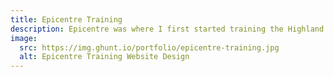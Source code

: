 ```yaml
---
title: Epicentre Training
description: Epicentre was where I first started training the Highland Games. I rebuilt their website in exchange for a membership. Best deal ever.
image:
  src: https://img.ghunt.io/portfolio/epicentre-training.jpg
  alt: Epicentre Training Website Design
---
```

